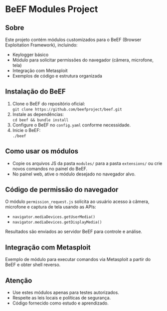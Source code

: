 # BeEF Modules Project

## Sobre

Este projeto contém módulos customizados para o BeEF (Browser Exploitation Framework), incluindo:

- Keylogger básico
- Módulo para solicitar permissões do navegador (câmera, microfone, tela)
- Integração com Metasploit
- Exemplos de código e estrutura organizada

## Instalação do BeEF

1. Clone o BeEF do repositório oficial:  
   `git clone https://github.com/beefproject/beef.git`  
2. Instale as dependências:  
   `cd beef && bundle install`  
3. Configure o BeEF no `config.yaml` conforme necessidade.  
4. Inicie o BeEF:  
   `./beef`

## Como usar os módulos

- Copie os arquivos JS da pasta `modules/` para a pasta `extensions/` ou crie novos comandos no painel do BeEF.
- No painel web, ative o módulo desejado no navegador alvo.

## Código de permissão do navegador

O módulo `permission_request.js` solicita ao usuário acesso à câmera, microfone e captura de tela usando as APIs:

- `navigator.mediaDevices.getUserMedia()`
- `navigator.mediaDevices.getDisplayMedia()`

Resultados são enviados ao servidor BeEF para controle e análise.

## Integração com Metasploit

Exemplo de módulo para executar comandos via Metasploit a partir do BeEF e obter shell reverso.

## Atenção

- Use estes módulos apenas para testes autorizados.
- Respeite as leis locais e políticas de segurança.
- Código fornecido como estudo e aprendizado.
